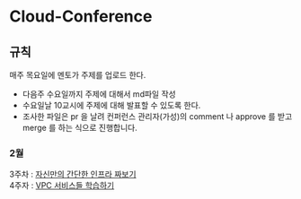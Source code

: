 # Cloud-Conference
## 규칙
매주 목요일에 멘토가 주제를 업로드 한다.
- 다음주 수요일까지 주제에 대해서 md파일 작성
- 수요일날 10교시에 주제에 대해 발표할 수 있도록 한다.
- 조사한 파일은 pr 을 날려 컨퍼런스 관리자(가성)의 comment 나 approve 를 받고 merge 를 하는 식으로 진행합니다.

### 2월
3주차 : <a href = "https://github.com/GSM-Conference/Cloud-Conference/tree/main/2%EC%9B%94/3%EC%A3%BC%EC%B0%A8">자신만의 간단한 인프라 짜보기</a><br>
4주자 : <a href = "https://github.com/GSM-Conference/Cloud-Conference/tree/main/2%EC%9B%94/4%EC%A3%BC%EC%9E%90">VPC 서비스들 학습하기</a>
